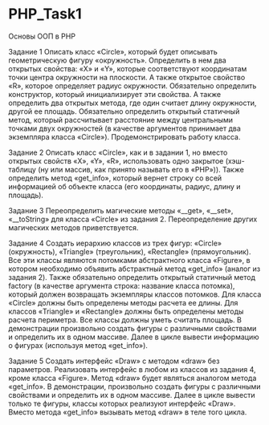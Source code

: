# PHP_Task1
Основы ООП в PHP

Задание 1
Описать класс «Circle», который будет описывать геометрическую фигуру «окружность». Определить в нем два открытых свойства: «X» и «Y», которые соответствуют координатам точки центра окружности на плоскости. А также открытое свойство «R», которое определяет радиус окружности. Обязательно определить конструктор, который инициализирует эти свойства. А также определить два открытых метода, где один считает длину окружности, другой ее площадь.  Обязательно определить открытый статичный метод, который рассчитывает расстояние между центральными точками двух окружностей (в качестве аргументов принимает два экземпляра класса «Circle»). Продемонстрировать работу класса.

Задание 2
Описать класс «Circle», как и в задании 1, но вместо открытых свойств «X», «Y», «R», использовать одно закрытое (хэш-таблицу (ну или массив, как принято называть его в «PHP»)). Также определить метод «get_info», который вернет строку со всей информацией об объекте класса (его координаты, радиус, длину и площадь).

Задание 3
Переопределить магические методы «__get», «__set», «__toString» для класса «Circle» из задания 2. Переопределение других магических методов приветствуется.

Задание 4
Создать иерархию классов из трех фигур: «Circle» (окружность), «Triangle» (треугольник), «Rectangle» (прямоугольник).  Все эти классы являются потомками абстрактного класса «Figure», в котором необходимо объявить абстрактный метод «get_info» (аналог из задания 2). Также обязательно определить открытый статичный метод factory (в качестве аргумента строка: название класса потомка), который должен возвращать экземпляры классов потомков.
Для класса «Circle» должны быть определены методы расчета ее длины. Для классов «Triangle» и «Rectangle» должны быть определены методы расчета периметра. Все классы должны уметь считать площадь.
В демонстрации произвольно создать фигуры с различными свойствами и определить их в одном массиве. Далее в цикле вывести информацию о фигурах (используя метод «get_info»).

Задание 5
Создать интерфейс «Draw» c методом «draw» без параметров. Реализовать интерфейс в любом из классов из задания 4, кроме класса «Figure». Метод «draw» будет являться аналогом метода «get_info».
В демонстрации, произвольно создать фигуры с различными свойствами и определить их в одном массиве.  Далее в цикле вывести только те фигуры, классы которых реализуют интерфейс «Draw». Вместо метода «get_info» вызывать метод «draw» в теле того цикла.
